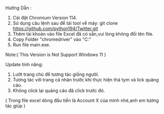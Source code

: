 Hướng Dẫn :
1. Cài đặt Chromium Version 114.
2. Sử dụng câu lệnh sau để tải tool về máy: git clone https://github.com/python194/Twitter.git
3. Thêm tài khoản vào file Excel đã có sẵn,vui lòng không đổi tên file.
4. Copy Folder "chromedriver" vào "C:\"
5. Run file main.exe.

Note:( This Version is Not Support Windows 11 )

Update tính năng:
1. Lướt trang chủ để tương tác giống người.
2. Tương tác với trang cá nhân trước khi thực hiện thả tym và lick quảng cáo.
3. Không click lại quảng cáo đã click trước đó.

( Trong file excel dòng đầu tiền là Account X của mình nhé,anh em tương tác giúp )